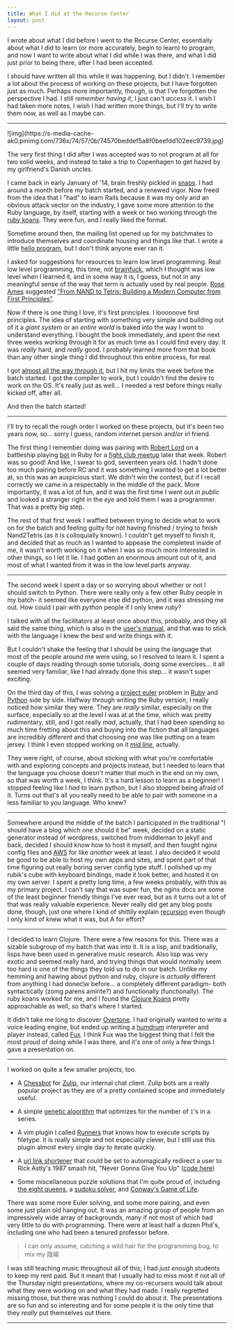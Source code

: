 ```yaml
---
title: What I did at the Recurse Center
layout: post
---
```


I wrote about what I did before I went to the Recurse Center, essentially about
what I did to learn (or more accurately, begin to learn) to program, and now I want
to write about what I did while I was there, and what I did just prior to
being there, after I had been accepted.

I should have written all this while it was happening, but I didn't. I remember
a lot about the process of working on these projects, but I have forgotten just
as much. Perhaps more importantly, though, is that I've forgotten the
perspective I had. I still _remember having it_, I just can't _access_ it. I
wish I had taken more notes, I wish I had written more things, but I'll try to
write them now, as well as I maybe can.

<hr>
![img](https://s-media-cache-ak0.pinimg.com/736x/74/57/0b/74570beddef5a8f0beefdd102eec9739.jpg)

The very first thing I did after I was accepted was to not program at all for
two solid weeks, and instead to take a trip to Copenhagen to get hazed by my
girlfriend's Danish uncles.

I came back in early January of '14, brain freshly pickled in
[snaps](https://en.wikipedia.org/wiki/Snap://en.wikipedia.org/wiki/Snaps). I had
around a month before my batch started, and a renewed vigor. Now freed
from the idea that I "had" to learn Rails because it was my only and an obvious
attack vector on the industry, I gave some more attention to the Ruby language,
by itself, starting with a week or two working through the
[ruby koans](http://rubykoans.com/). They were fun, and I really liked the format.

Sometime around then, the mailing list opened up for my batchmates to introduce
themselves and coordinate housing and things like that. I wrote a little
[hello program](https://github.com/urthbound/hello), but I don't think anyone
ever ran it.

I asked for suggestions for resources to learn low level programming. Real low
level programming, this time, not [brainfuck](/how-brainfuck-works/), which I thought was low level when
I learned it, and in some way it is, I guess, but not in any meaningful sense of the
way that term is actually used by real people. [Rose Ames](https://superluser.recurse.com/) suggested
["From NAND to Tetris: Building a Modern Computer from First Principles"](http://www.nand2tetris.org/).

Now if there is one thing I love, it's first principles. I loooooove first
principles. The idea of starting with something very simple and building out of
it a _giant system_ or an _entire world_ is baked into the way I _want_ to
understand everything. I bought the book immediately, and spent the next three
weeks working through it for as much time as I could find every day. It was
_really_ hard, and _really_ good. I probably learned more from that book than
any other single thing I did throughout this entire process, for real.

I got [almost all the way through it](https://github.com/urthbound/nand2tetris),
but I hit my limits the week before the batch started. I got the compiler to
work, but I couldn't find the desire to work on the OS. It's really just as
well... I needed a rest before things really kicked off, after all.

And then the batch started!

<hr>

I'll try to recall the rough order I worked on these projects, but it's been
two years now, so... sorry I guess, random internet person and/or irl friend.

The first thing I remember doing was pairing with [Robert Lord](https://lord.io/)
on a battleship playing [bot](https://github.com/urthbound/battleship) in Ruby
for a [fight club meetup](http://www.meetup.com/Ruby-Fight-Club/events/164727382/)
later that week. Robert was so good! And like, I swear to god, seventeen years
old. I hadn't done too much pairing before RC and it was something I wanted to
get a lot better at, so this was an auspicious start. We didn't win the
contest, but if I recall correctly we came in a respectably in the middle of the pack.
More importantly, it was a lot of fun, and it was the first time I went out _in
public_ and looked a stranger right in the _eye_ and told them I was a programmer.
That was a pretty big step.

The rest of that first week I waffled between trying to decide what to work on
for the batch and feeling guilty for not having finished / trying to finish
Nand2Tetris (as it is colloquially known). I couldn't get myself to finish it,
and decided that as much as I wanted to appease the completest inside of me, it
wasn't worth working on it when I was so much more interested in other things,
so I let it lie. I had gotten an enormous amount out of it, and most of what I
wanted from it was in the low level parts anyway.

<hr>

The second week I spent a day or so worrying about whether or not I should
switch to Python. There were really only a few other Ruby people in my batch-
it seemed like everyone else did python, and it was stressing me out. How could
I pair with _python_ people if I only knew _ruby_?

I talked with all the facilitators at least once about this, probably, and they
all said the same thing, which is also in the [user's manual](https://www.recurse.com/manual),
and that was to stick with the language I knew the best and write things with it.

But I couldn't shake the feeling that I should be using the language that most
of the people around me were using, so I resolved to learn it. I spent a
couple of days reading through some tutorials, doing some exercises... it all
seemed very familiar, like I had already done this step... it wasn't super
exciting.

On the third day of this, I was solving a [project euler](https://projecteuler.net/)
problem in
[Ruby](https://github.com/urthbound/euler/blob/master/18_max_path_sum.rb) and
[Python](https://github.com/urthbound/euler/blob/master/18_max_path_sum.py)
side by side. Halfway through writing the Ruby version, I really noticed how
similar they were. They are _really_ similar, especially on the surface,
especially so at the level I was at at the time, which was pretty
rudimentary, still, and I got really _mad_, actually, that I had been spending so
much time fretting about this and buying into the fiction that all languages
are incredibly different and that choosing one was like putting on a team
jersey. I think I even stopped working on it
[_mid line_](https://github.com/urthbound/euler/blob/master/18_max_path_sum.rb#L40), actually.

They were right, of course, about sticking with what you're comfortable with
and exploring concepts and projects instead, but I needed to learn that the
language you choose doesn't matter that much in the end on my own, so that was
worth a week, I think. It's a hard lesson to learn as a beginner! I stopped
feeling like I _had to_ learn python, but I also stopped being afraid of it.
Turns out that's all you really need to be able to pair with someone in a less
familiar to you language. Who knew?

<hr>


Somewhere around the middle of the batch I participated in the traditional "I
should have a blog which one should it be" week, decided on a static generator
instead of wordpress, switched from middleman to jekyll and back, decided I
should know how to host it myself, and then fought nginx config files and [AWS](/into-the-cloud-a-quick-aws-primer/)
for like _another_ week at least. I also decided it would be good to be able to host my
own apps and sites, and spent part of that time figuring out really boring
server config type stuff. I polished up my rubik's cube with keyboard
bindings, made it look better, and hosted it on my own server.  I spent a
pretty long time, a few weeks probably, with this as my primary project. I
can't say that was super fun, the nginx docs are some of the least beginner
friendly things I've ever read, but as it turns out a lot of that was
really valuable experience. Never really did get any blog posts done,
though, just one where I kind of shittily explain [recursion](/recursion/)
even though I only kind of knew what it was, but A for effort?

<hr>

I decided to learn Clojure. There were a few reasons for this. There was a
sizable subgroup of my batch that was into it. It is a lisp, and traditionally,
lisps have been used in generative music research. Also lisp was very exotic
and seemed really hard, and trying things that would normally seem too hard is
one of the things they told us to do in our batch. Unlike my hemming and hawing
about python and ruby, clojure is _actually_ different from anything I had donec\w
before... a completely different paradigm- both syntactically (zomg parens
amirite?) and functionally (functionally). The ruby koans worked for me, and I
found the [Clojure Koans](http://clojurekoans.com/) pretty approachable as
well, so that's where I started.

It didn't take me long to discover [Overtone](http://overtone.github.io/).  I
had originally wanted to write a voice leading engine, but ended up writing a
[humdrum](http://www.musiccog.ohio-state.edu/Humdrum/) interpreter and player
instead, called [Fux](https://github.com/urthbound/fux). I think Fux was the
biggest thing that I felt the most proud of doing while I was there, and it's
one of only a few things I gave a presentation on.

<hr>

I worked on quite a few smaller projects, too.

- A [Chessbot](https://github.com/urthbound/chessbot) for
[Zulip](https://zulip.org/), our internal chat client. Zulip bots are a really
popular project as they are of a pretty contained scope and immediately useful.

- A simple [genetic algorithm](http://localhost:4567/a-simple-gene/) that
  optimizes for the number of `1`'s in a series.

- A vim plugin I called [Runners](https://github.com/urthbound/vim-runners)
  that knows how to execute scripts by filetype. It is really simple and not
  especially clever, but I still use this plugin almost every single day to iterate
  quickly.

- A [url link shortener](https://www.youtube.com/watch?v=dQw4w9WgXcQ) that
  could be set to automagically redirect a user to Rick Astly's 1987 smash hit,
  "Never Gonna Give You Up" ([code here](https://github.com/urthbound/rickroller))

- Some miscellaneous puzzle solutions that I'm quite proud of, including [the
  eight queens](https://github.com/urthbound/puzzles/blob/master/eightqueens.rb),
  a [sudoku solver](https://github.com/urthbound/puzzles/blob/master/sudoku.r://github.com/urthbound/puzzles/blob/master/sudoku.rb),
  and [Conway's Game of Life](https://github.com/urthbound/terrorium/blob/master/life.rb).

There was some more Euler solving, and some more pairing, and even some just
plain old hanging out. It was an amazing group of people from an impressively
wide array of backgrounds, many if not most of which had very little to do with
programming. There were at least half a dozen Phd's, including one who had been
a tenured professor before.

> I can only assume, catching a wild hair for the
programming bug, to mix my 隐喻

I was still teaching music throughout all of this; I had _just enough_ students
to keep my rent paid. But it meant that I usually had to miss most if not all
of the Thursday night presentations, where my co-recursers would talk about
what they were working on and what they had made. I really regretted missing
those, but there was nothing I could do about it. The presentations are so fun
and so interesting and for some people it is the only time that they _really_
put themselves out there.

<hr>

